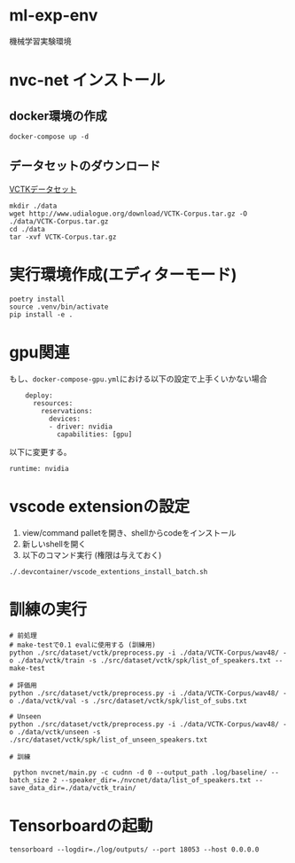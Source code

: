 # ml-exp-env
機械学習実験環境

# nvc-net インストール

## docker環境の作成

```
docker-compose up -d
```

## データセットのダウンロード

[VCTKデータセット](http://www.udialogue.org/ja/download-ja/cstr-vctk-corpus.html)

```
mkdir ./data
wget http://www.udialogue.org/download/VCTK-Corpus.tar.gz -O ./data/VCTK-Corpus.tar.gz
cd ./data
tar -xvf VCTK-Corpus.tar.gz
```

# 実行環境作成(エディターモード)

```
poetry install
source .venv/bin/activate
pip install -e .
```


# gpu関連

もし、`docker-compose-gpu.yml`における以下の設定で上手くいかない場合

```
    deploy:
      resources:
        reservations:
          devices:
          - driver: nvidia
            capabilities: [gpu]
```

以下に変更する。

```
runtime: nvidia
```


# vscode extensionの設定

1. view/command palletを開き、shellからcodeをインストール
2. 新しいshellを開く
3. 以下のコマンド実行 (権限は与えておく)

```
./.devcontainer/vscode_extentions_install_batch.sh
```

# 訓練の実行


```
# 前処理
# make-testで0.1 evalに使用する (訓練用)
python ./src/dataset/vctk/preprocess.py -i ./data/VCTK-Corpus/wav48/ -o ./data/vctk/train -s ./src/dataset/vctk/spk/list_of_speakers.txt --make-test

# 評価用
python ./src/dataset/vctk/preprocess.py -i ./data/VCTK-Corpus/wav48/ -o ./data/vctk/val -s ./src/dataset/vctk/spk/list_of_subs.txt

# Unseen
python ./src/dataset/vctk/preprocess.py -i ./data/VCTK-Corpus/wav48/ -o ./data/vctk/unseen -s ./src/dataset/vctk/spk/list_of_unseen_speakers.txt 

# 訓練

 python nvcnet/main.py -c cudnn -d 0 --output_path .log/baseline/ --batch_size 2 --speaker_dir=./nvcnet/data/list_of_speakers.txt --save_data_dir=./data/vctk_train/ 
 ```

# Tensorboardの起動

```
tensorboard --logdir=./log/outputs/ --port 18053 --host 0.0.0.0
```